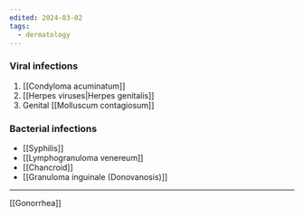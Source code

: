 ```yaml
---
edited: 2024-03-02
tags:
  - dermatology
---
```

### Viral infections
1. [[Condyloma acuminatum]]
2. [[Herpes viruses|Herpes genitalis]]
3. Genital [[Molluscum contagiosum]]

### Bacterial infections
- [[Syphilis]]
- [[Lymphogranuloma venereum]]
- [[Chancroid]]
- [[Granuloma inguinale (Donovanosis)]] 

---

[[Gonorrhea]]
